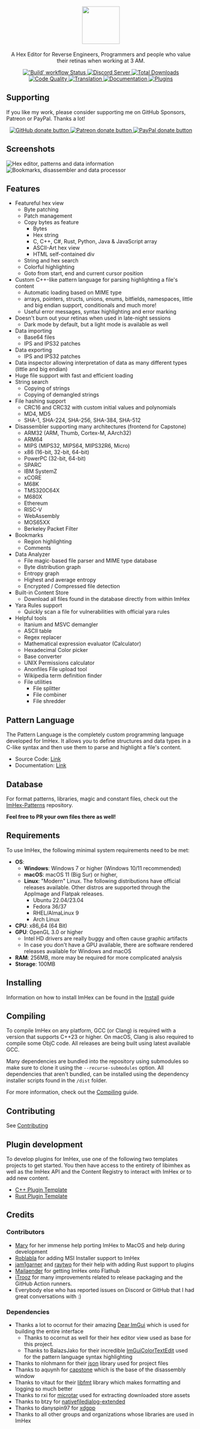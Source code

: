 <a href="https://imhex.werwolv.net">
  <h1 align="center">
    <picture>
      <source media="(prefers-color-scheme: dark)" srcset="./resources/projects/logo_text_light.svg">
      <img height="100px" src="./resources/projects/logo_text_dark.svg">
    </picture>
  </h1>
</a>

<p align="center">A Hex Editor for Reverse Engineers, Programmers and people who value their retinas when working at 3 AM.</p>

<p align="center">
  <a title="'Build' workflow Status" href="https://github.com/WerWolv/ImHex/actions?query=workflow%3ABuild">
    <img alt="'Build' workflow Status" src="https://img.shields.io/github/actions/workflow/status/WerWolv/ImHex/build.yml?longCache=true&style=for-the-badge&label=Build&logoColor=fff&logo=GitHub%20Actions&branch=master">
  </a>
  <a title="Discord Server" href="https://discord.gg/X63jZ36xBY">
    <img alt="Discord Server" src="https://img.shields.io/discord/789833418631675954?label=Discord&logo=Discord&logoColor=fff&style=for-the-badge">
  </a>
  <a title="Total Downloads" href="https://github.com/WerWolv/ImHex/releases/latest">
    <img alt="Total Downloads" src="https://img.shields.io/github/downloads/WerWolv/ImHex/total?longCache=true&style=for-the-badge&label=Downloads&logoColor=fff&logo=GitHub">
  </a>
  <a title="Code Quality" href="https://www.codefactor.io/repository/github/werwolv/imhex">
    <img alt="Code Quality" src="https://img.shields.io/codefactor/grade/github/WerWolv/ImHex?longCache=true&style=for-the-badge&label=Code%20Quality&logoColor=fff&logo=CodeFactor&branch=master">
  </a>
  <a title="Translation" href="https://weblate.werwolv.net/projects/imhex/">
    <img alt="Translation" src="https://img.shields.io/weblate/progress/imhex?logo=weblate&logoColor=%23FFFFFF&server=https%3A%2F%2Fweblate.werwolv.net&style=for-the-badge">
  </a>
  <a title="Documentation" href="https://imhex.werwolv.net/docs">
    <img alt="Documentation" src="https://img.shields.io/badge/Docs-Available-brightgreen?logo=gitbook&logoColor=%23FFFFFF&style=for-the-badge">
  </a>
  <a title="Plugins" href="https://github.com/WerWolv/ImHex/blob/master/PLUGINS.md">
    <img alt="Plugins" src="https://img.shields.io/badge/Plugins-Supported-brightgreen?logo=stackedit&logoColor=%23FFFFFF&style=for-the-badge">
  </a>
</p>

## Supporting

If you like my work, please consider supporting me on GitHub Sponsors, Patreon or PayPal. Thanks a lot!

<p align="center">
<a href="https://github.com/sponsors/WerWolv"><img src="https://werwolv.net/assets/github_banner.png" alt="GitHub donate button" /> </a>
<a href="https://www.patreon.com/werwolv"><img src="https://c5.patreon.com/external/logo/become_a_patron_button.png" alt="Patreon donate button" /> </a>
<a href="https://werwolv.net/donate"><img src="https://werwolv.net/assets/paypal_banner.png" alt="PayPal donate button" /> </a>
</p>

## Screenshots

![Hex editor, patterns and data information](https://user-images.githubusercontent.com/10835354/139717326-8044769d-527b-4d88-8adf-2d4ecafdca1f.png)
![Bookmarks, disassembler and data processor](https://user-images.githubusercontent.com/10835354/139717323-1f8c9d52-f7eb-4f43-9f11-097ac728ed6c.png)

## Features

- Featureful hex view
  - Byte patching
  - Patch management
  - Copy bytes as feature
    - Bytes
    - Hex string
    - C, C++, C#, Rust, Python, Java & JavaScript array
    - ASCII-Art hex view
    - HTML self-contained div
  - String and hex search
  - Colorful highlighting
  - Goto from start, end and current cursor position
- Custom C++-like pattern language for parsing highlighting a file's content
  - Automatic loading based on MIME type
  - arrays, pointers, structs, unions, enums, bitfields, namespaces, little and big endian support, conditionals and much more!
  - Useful error messages, syntax highlighting and error marking
- Doesn't burn out your retinas when used in late-night sessions
  - Dark mode by default, but a light mode is available as well
- Data importing
  - Base64 files
  - IPS and IPS32 patches
- Data exporting
  - IPS and IPS32 patches
- Data inspector allowing interpretation of data as many different types (little and big endian)
- Huge file support with fast and efficient loading
- String search
  - Copying of strings
  - Copying of demangled strings
- File hashing support
  - CRC16 and CRC32 with custom initial values and polynomials
  - MD4, MD5
  - SHA-1, SHA-224, SHA-256, SHA-384, SHA-512
- Disassembler supporting many architectures (frontend for Capstone)
  - ARM32 (ARM, Thumb, Cortex-M, AArch32)
  - ARM64
  - MIPS (MIPS32, MIPS64, MIPS32R6, Micro)
  - x86 (16-bit, 32-bit, 64-bit)
  - PowerPC (32-bit, 64-bit)
  - SPARC
  - IBM SystemZ
  - xCORE
  - M68K
  - TMS320C64X
  - M680X
  - Ethereum
  - RISC-V
  - WebAssembly
  - MOS65XX
  - Berkeley Packet Filter
- Bookmarks
  - Region highlighting
  - Comments
- Data Analyzer
  - File magic-based file parser and MIME type database
  - Byte distribution graph
  - Entropy graph
  - Highest and average entropy
  - Encrypted / Compressed file detection
- Built-in Content Store
  - Download all files found in the database directly from within ImHex
- Yara Rules support
  - Quickly scan a file for vulnerabilities with official yara rules
- Helpful tools
  - Itanium and MSVC demangler
  - ASCII table
  - Regex replacer
  - Mathematical expression evaluator (Calculator)
  - Hexadecimal Color picker
  - Base converter
  - UNIX Permissions calculator
  - Anonfiles File upload tool
  - Wikipedia term definition finder
  - File utilities
    - File splitter
    - File combiner
    - File shredder

## Pattern Language

The Pattern Language is the completely custom programming language developed for ImHex.
It allows you to define structures and data types in a C-like syntax and then use them to parse and highlight a file's content.

- Source Code: [Link](https://github.com/WerWolv/PatternLanguage/)
- Documentation: [Link](https://imhex.werwolv.net/docs/)

## Database

For format patterns, libraries, magic and constant files, check out the [ImHex-Patterns](https://github.com/WerWolv/ImHex-Patterns) repository. 

**Feel free to PR your own files there as well!**

## Requirements

To use ImHex, the following minimal system requirements need to be met:

- **OS**: 
  - **Windows**: Windows 7 or higher (Windows 10/11 recommended)
  - **macOS**: macOS 11 (Big Sur) or higher, 
  - **Linux**: "Modern" Linux. The following distributions have official releases available. Other distros are supported through the AppImage and Flatpak releases.
    - Ubuntu 22.04/23.04
    - Fedora 36/37
    - RHEL/AlmaLinux 9
    - Arch Linux
- **CPU**: x86_64 (64 Bit)
- **GPU**: OpenGL 3.0 or higher 
  - Intel HD drivers are really buggy and often cause graphic artifacts
  - In case you don't have a GPU available, there are software rendered releases available for Windows and macOS
- **RAM**: 256MB, more may be required for more complicated analysis
- **Storage**: 100MB

## Installing

Information on how to install ImHex can be found in the [Install](/INSTALL.md) guide

## Compiling

To compile ImHex on any platform, GCC (or Clang) is required with a version that supports C++23 or higher. 
On macOS, Clang is also required to compile some ObjC code.
All releases are being built using latest available GCC.

Many dependencies are bundled into the repository using submodules so make sure to clone it using the `--recurse-submodules` option.
All dependencies that aren't bundled, can be installed using the dependency installer scripts found in the `/dist` folder.

For more information, check out the [Compiling](/dist/compiling) guide.

## Contributing
See [Contributing](/CONTRIBUTING.md)

## Plugin development

To develop plugins for ImHex, use one of the following two templates projects to get started. You then have access to the entirety of libimhex as well as the ImHex API and the Content Registry to interact with ImHex or to add new content.
- [C++ Plugin Template](https://github.com/WerWolv/ImHex-Cpp-Plugin-Template)
- [Rust Plugin Template](https://github.com/WerWolv/ImHex-Rust-Plugin-Template)


## Credits

### Contributors

- [Mary](https://github.com/Thog) for her immense help porting ImHex to MacOS and help during development
- [Roblabla](https://github.com/Roblabla) for adding MSI Installer support to ImHex
- [jam1garner](https://github.com/jam1garner) and [raytwo](https://github.com/raytwo) for their help with adding Rust support to plugins
- [Mailaender](https://github.com/Mailaender) for getting ImHex onto Flathub
- [iTrooz](https://github.com/iTrooz) for many improvements related to release packaging and the GitHub Action runners.
- Everybody else who has reported issues on Discord or GitHub that I had great conversations with :)

### Dependencies

- Thanks a lot to ocornut for their amazing [Dear ImGui](https://github.com/ocornut/imgui) which is used for building the entire interface
  - Thanks to ocornut as well for their hex editor view used as base for this project.
  - Thanks to BalazsJako for their incredible [ImGuiColorTextEdit](https://github.com/BalazsJako/ImGuiColorTextEdit) used for the pattern language syntax highlighting
- Thanks to nlohmann for their [json](https://github.com/nlohmann/json) library used for project files
- Thanks to aquynh for [capstone](https://github.com/aquynh/capstone) which is the base of the disassembly window
- Thanks to vitaut for their [libfmt](https://github.com/fmtlib/fmt) library which makes formatting and logging so much better
- Thanks to rxi for [microtar](https://github.com/rxi/microtar) used for extracting downloaded store assets 
- Thanks to btzy for [nativefiledialog-extended](https://github.com/btzy/nativefiledialog-extended)
- Thanks to danyspin97 for [xdgpp](https://sr.ht/~danyspin97/xdgpp)
- Thanks to all other groups and organizations whose libraries are used in ImHex
